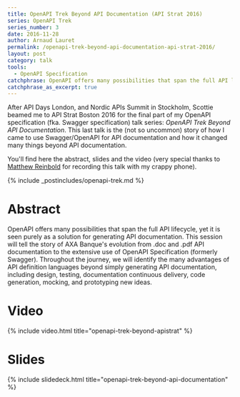 ```yaml
---
title: OpenAPI Trek Beyond API Documentation (API Strat 2016)
series: OpenAPI Trek
series_number: 3
date: 2016-11-28
author: Arnaud Lauret
permalink: /openapi-trek-beyond-api-documentation-api-strat-2016/
layout: post
category: talk
tools:
  - OpenAPI Specification
catchphrase: OpenAPI offers many possibilities that span the full API lifecycle, yet it is seen purely as a solution for generating API documentation. This session will tell the story of AXA Banque's evolution from .doc and .pdf API documentation to the extensive use of OpenAPI Specification (formerly Swagger). Throughout the journey, we will identify the many advantages of API definition languages beyond simply generating API documentation, including design, testing, documentation continuous delivery, code generation, mocking, and prototyping new ideas.
catchphrase_as_excerpt: true
---
```

After API Days London, and Nordic APIs Summit in Stockholm, Scottie beamed me to API Strat Boston 2016 for the final part of my OpenAPI specification (fka. Swagger specification) talk series: *OpenAPI Trek Beyond API Documentation*. This last talk is the (not so uncommon) story of how I came to use Swagger/OpenAPI for API documentation and how it changed many things beyond API documentation.

You'll find here the abstract, slides and the video (very special thanks to [Matthew Reinbold](https://twitter.com/libel_vox) for recording this talk with my crappy phone).

{% include _postincludes/openapi-trek.md %}

# Abstract

OpenAPI offers many possibilities that span the full API lifecycle, yet it is seen purely as a solution for generating API documentation. This session will tell the story of AXA Banque's evolution from .doc and .pdf API documentation to the extensive use of OpenAPI Specification (formerly Swagger). Throughout the journey, we will identify the many advantages of API definition languages beyond simply generating API documentation, including design, testing, documentation continuous delivery, code generation, mocking, and prototyping new ideas.

# Video

{% include video.html title="openapi-trek-beyond-apistrat" %}

# Slides

{% include slidedeck.html title="openapi-trek-beyond-api-documentation" %}
